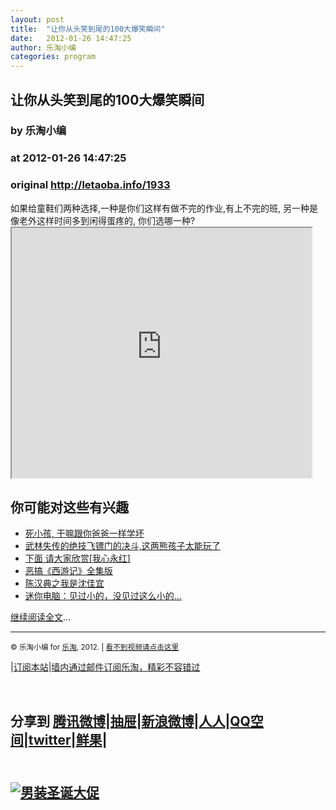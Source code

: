 ```yaml
---
layout: post
title:  "让你从头笑到尾的100大爆笑瞬间"
date:   2012-01-26 14:47:25
author: 乐淘小编
categories: program
---
```


## 让你从头笑到尾的100大爆笑瞬间
### by 乐淘小编
### at 2012-01-26 14:47:25
### original <http://letaoba.info/1933>

<p>如果给童鞋们两种选择,一种是你们这样有做不完的作业,有上不完的班, 另一种是像老外这样时间多到闲得蛋疼的, 你们选哪一种?<br>
<iframe src="http://reader.googleusercontent.com/reader/embediframe?src=http://player.youku.com/player.php/sid/XMzM2ODcyNDQ0/v.swf&amp;width=480&amp;height=400" width="480" height="400"></iframe></p>
<div><h2>你可能对这些有兴趣</h2><ul><li><a href="http://letaoba.info/755">死小孩, 干嘛跟你爸爸一样学坏</a></li><li><a href="http://letaoba.info/1002">武林失传的绝技飞镖门的决斗,这两熊孩子太能玩了</a></li><li><a href="http://letaoba.info/1006">下面 请大家欣赏[我心永红]</a></li><li><a href="http://letaoba.info/1325">恶搞《西游记》全集版</a></li><li><a href="http://letaoba.info/1553">陈汉典之我是沈佳宜</a></li><li><a href="http://letaoba.info/820">迷你电脑：见过小的，没见过这么小的...</a></li></ul></div><a href="http://letaoba.info/1933">继续阅读全文</a>... 
<hr>
<p><small>© 乐淘小编 for <a href="http://letaoba.info">乐淘</a>, 2012. |
<a href="http://letaoba.info/1933">看不到视频请点击这里</a> </small></p>|<a href="http://letaoba.info/feed" title="乐淘吧feed">订阅本站</a>|<a href="http://feedburner.google.com/fb/a/mailverify?uri=blogspot/CRBRG&amp;loc=en_US">墙内通过邮件订阅乐淘，精彩不容错过</a>
<p><br><h2>分享到
<a href="http://v.t.qq.com/share/share.php?title=%E8%AE%A9%E4%BD%A0%E4%BB%8E%E5%A4%B4%E7%AC%91%E5%88%B0%E5%B0%BE%E7%9A%84100%E5%A4%A7%E7%88%86%E7%AC%91%E7%9E%AC%E9%97%B4&amp;url=http://letaoba.info/1933">腾讯微博</a>|<a href="http://dig.chouti.com/digg.action?newsURL=http://letaoba.info/1933&amp;title=%E8%AE%A9%E4%BD%A0%E4%BB%8E%E5%A4%B4%E7%AC%91%E5%88%B0%E5%B0%BE%E7%9A%84100%E5%A4%A7%E7%88%86%E7%AC%91%E7%9E%AC%E9%97%B4">抽屉</a>|<a href="http://v.t.sina.com.cn/share/share.php?url=http://letaoba.info/1933&amp;title=%E8%AE%A9%E4%BD%A0%E4%BB%8E%E5%A4%B4%E7%AC%91%E5%88%B0%E5%B0%BE%E7%9A%84100%E5%A4%A7%E7%88%86%E7%AC%91%E7%9E%AC%E9%97%B4">新浪微博</a>|<a href="http://share.renren.com/share/buttonshare.do?link=http://letaoba.info/1933&amp;title=%E8%AE%A9%E4%BD%A0%E4%BB%8E%E5%A4%B4%E7%AC%91%E5%88%B0%E5%B0%BE%E7%9A%84100%E5%A4%A7%E7%88%86%E7%AC%91%E7%9E%AC%E9%97%B4">人人</a>|<a href="http://sns.qzone.qq.com/cgi-bin/qzshare/cgi_qzshare_onekey?title=%E8%AE%A9%E4%BD%A0%E4%BB%8E%E5%A4%B4%E7%AC%91%E5%88%B0%E5%B0%BE%E7%9A%84100%E5%A4%A7%E7%88%86%E7%AC%91%E7%9E%AC%E9%97%B4&amp;url=http://letaoba.info/1933">QQ空间</a>|<a href="https://twitter.com/home?status=%E8%AE%A9%E4%BD%A0%E4%BB%8E%E5%A4%B4%E7%AC%91%E5%88%B0%E5%B0%BE%E7%9A%84100%E5%A4%A7%E7%88%86%E7%AC%91%E7%9E%AC%E9%97%B4+http://letaoba.info/1933">twitter</a>|<a href="http://xianguo.com/service/submitdigg/?link=http://letaoba.info/1933&amp;title=%E8%AE%A9%E4%BD%A0%E4%BB%8E%E5%A4%B4%E7%AC%91%E5%88%B0%E5%B0%BE%E7%9A%84100%E5%A4%A7%E7%88%86%E7%AC%91%E7%9E%AC%E9%97%B4">鲜果</a>|
<h2><br>
<a href="http://www.taobao.com/go/chn/tbk_channel/celebrate.php?pid=mm_14340546_2434133_9338363&amp;eventid=102225"><img src="http://letaoba.info/wp-content/uploads/2011/12/idPjR3P1bsnWTgp401timenHnzPjTkPjmsP0.gif" alt="男装圣诞大促" title="男装圣诞大促"></a>
</h2></h2></p>

<img src="http://feeds.feedburner.com/~r/blogspot/CRBRG/~4/3lc2OYlB4d0" height="1" width="1">